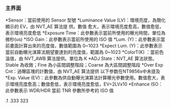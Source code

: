 ### 主界面
*Sensor：當前使用的  Sensor 型號
*Luminance Value (LV)：環境亮度，為簡化顯示的  EV，由  NVT_AE 算法提 供。數值 愈大，表示環境亮度愈高，數值愈低，表示環境亮度愈低
*Exposure Time：此參數表示當前所使用的曝光時間，單位為微秒(us)
*ISO Gain：此參數表示當前所使用的    ISO  值
*Lum. (Y)：此參數表示當前畫面計算出來的亮度值，數值範圍為  0~1023
*Expect Lum. (Y)：此參數表示當前自動曝光演算法期望要達到的亮度值，範圍為 0~1023
*ColorT(K) ：當前色溫值，由  NVT_AWB 算法提供。單位為  K
*ADJ State：NVT_AE 算法狀態。Stable 為收斂；Fine 為小區間調整階段；Coarse 為大區間調整階段
*Over Exp Cnt：過曝區塊的計數值，由  NVT_AE 算法提供
以下参数在NT9856x中未提及
*Exp. Value (EV)：此參數為供自動曝光演算法計算曝光參數使用。數值愈大，表示環境亮度愈高；數值愈低，表示環境亮度愈低，EV=2LVx10
*Enhance ISO：此參數表示 WDR/HDR 當前 TNR 參數所參考的 ISO 值




.1
.333
323







